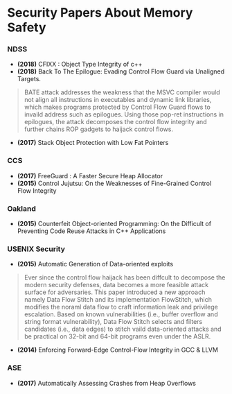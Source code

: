 # Security Papers About Memory Safety

### NDSS

* **(2018)** CFIXX : Object Type Integrity of c++
* **(2018)** Back To The Epilogue: Evading Control Flow Guard via Unaligned Targets.
> BATE attack addresses the weakness that the MSVC compiler would not align all instructions in executables and dynamic link libraries, which makes programs protected by Control Flow Guard flows to invaild address such as epilogues. Using those pop-ret instructions in epilogues, the attack decomposes the control flow integrity and further chains ROP gadgets to haijack control flows.
* **(2017)** Stack Object Protection with Low Fat Pointers

### CCS

* **(2017)** FreeGuard : A Faster Secure Heap Allocator
* **(2015)** Control Jujutsu: On the Weaknesses of Fine-Grained Control Flow Integrity

### Oakland

* **(2015)** Counterfeit Object-oriented Programming: On the Difficult of Preventing Code Reuse Attacks in C++ Applications

### USENIX Security

* **(2015)** Automatic Generation of Data-oriented exploits
> Ever since the control flow haijack has been diffcult to decompose the modern security defenses, data becomes a more feasible attack surface for adversaries. This paper introduced a new approach namely Data Flow Stitch and its implementation FlowStitch, which modifies the noraml data flow to craft information leak and privilege escalation. Based on known vulnerabilities (i.e., buffer overflow and string format vulnerability), Data Flow Stitch selects and filters candidates (i.e., data edges) to stitch vaild data-oriented attacks and be practical on 32-bit and 64-bit programs even under the ASLR.
* **(2014)** Enforcing Forward-Edge Control-Flow Integrity in GCC & LLVM

### ASE

* **(2017)** Automatically Assessing Crashes from Heap Overflows
